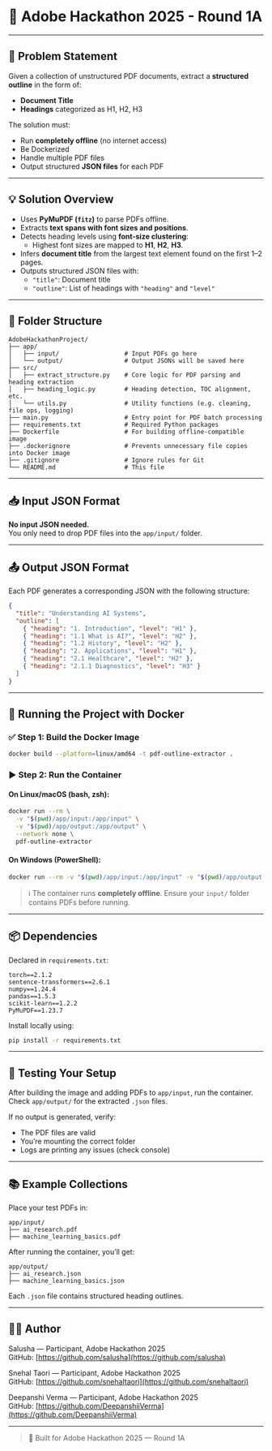 # 🧠 Adobe Hackathon 2025 - Round 1A

---

## 📝 Problem Statement

Given a collection of unstructured PDF documents, extract a **structured outline** in the form of:
- **Document Title**
- **Headings** categorized as H1, H2, H3

The solution must:
- Run **completely offline** (no internet access)
- Be Dockerized
- Handle multiple PDF files
- Output structured **JSON files** for each PDF

---

## 💡 Solution Overview

- Uses **PyMuPDF (`fitz`)** to parse PDFs offline.
- Extracts **text spans with font sizes and positions**.
- Detects heading levels using **font-size clustering**:
  - Highest font sizes are mapped to **H1**, **H2**, **H3**.
- Infers **document title** from the largest text element found on the first 1–2 pages.
- Outputs structured JSON files with:
  - `"title"`: Document title
  - `"outline"`: List of headings with `"heading"` and `"level"`

---

## 📁 Folder Structure

```
AdobeHackathonProject/
├── app/
│   ├── input/                  # Input PDFs go here
│   └── output/                 # Output JSONs will be saved here
├── src/
│   ├── extract_structure.py    # Core logic for PDF parsing and heading extraction
│   ├── heading_logic.py        # Heading detection, TOC alignment, etc.
│   └── utils.py                # Utility functions (e.g. cleaning, file ops, logging)
├── main.py                     # Entry point for PDF batch processing
├── requirements.txt            # Required Python packages
├── Dockerfile                  # For building offline-compatible image
├── .dockerignore               # Prevents unnecessary file copies into Docker image
├── .gitignore                  # Ignore rules for Git
└── README.md                   # This file

```

---

## 📥 Input JSON Format

**No input JSON needed.**  
You only need to drop PDF files into the `app/input/` folder.

---

## 📤 Output JSON Format

Each PDF generates a corresponding JSON with the following structure:

```json
{
  "title": "Understanding AI Systems",
  "outline": [
    { "heading": "1. Introduction", "level": "H1" },
    { "heading": "1.1 What is AI?", "level": "H2" },
    { "heading": "1.2 History", "level": "H2" },
    { "heading": "2. Applications", "level": "H1" },
    { "heading": "2.1 Healthcare", "level": "H2" },
    { "heading": "2.1.1 Diagnostics", "level": "H3" }
  ]
}
```

---

## 🐳 Running the Project with Docker

### ✅ Step 1: Build the Docker Image

```bash
docker build --platform=linux/amd64 -t pdf-outline-extractor .
```

### ▶️ Step 2: Run the Container

#### On Linux/macOS (bash, zsh):

```bash
docker run --rm \
  -v "$(pwd)/app/input:/app/input" \
  -v "$(pwd)/app/output:/app/output" \
  --network none \
  pdf-outline-extractor
```

#### On Windows (PowerShell):
```bash
docker run --rm -v "$(pwd)/app/input:/app/input" -v "$(pwd)/app/output:/app/output" --network none pdf-outline-extractor
```

> ℹ️ The container runs **completely offline**. Ensure your `input/` folder contains PDFs before running.

---

## 📦 Dependencies

Declared in `requirements.txt`:

```
torch==2.1.2
sentence-transformers==2.6.1
numpy==1.24.4
pandas==1.5.3
scikit-learn==1.2.2
PyMuPDF==1.23.7

```

Install locally using:

```bash
pip install -r requirements.txt
```

---

## 🧪 Testing Your Setup

After building the image and adding PDFs to `app/input`, run the container. Check `app/output/` for the extracted `.json` files.

If no output is generated, verify:
- The PDF files are valid
- You’re mounting the correct folder
- Logs are printing any issues (check console)

---

## 📚 Example Collections

Place your test PDFs in:

```
app/input/
├── ai_research.pdf
├── machine_learning_basics.pdf
```

After running the container, you’ll get:

```
app/output/
├── ai_research.json
├── machine_learning_basics.json
```

Each `.json` file contains structured heading outlines.

---

## 👩‍💻 Author

Salusha — Participant, Adobe Hackathon 2025  
GitHub: [https://github.com/salusha](https://github.com/salusha)

Snehal Taori — Participant, Adobe Hackathon 2025  
GitHub: [https://github.com/snehaltaori](https://github.com/snehaltaori)

Deepanshi Verma — Participant, Adobe Hackathon 2025  
GitHub: [https://github.com/DeepanshiiVerma](https://github.com/DeepanshiiVerma)

---

> 📌 Built for Adobe Hackathon 2025 — Round 1A
